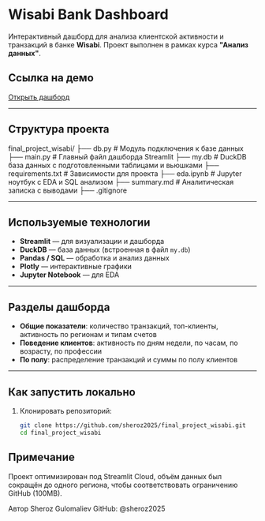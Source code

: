 # Wisabi Bank Dashboard

Интерактивный дашборд для анализа клиентской активности и транзакций в банке **Wisabi**. Проект выполнен в рамках курса **"Анализ данных"**.

##  Ссылка на демо
[Открыть дашборд](https://sheroz2025-final-project-wisabi-main-4zukil.streamlit.app/)

---

## Структура проекта

final_project_wisabi/ ├── db.py # Модуль подключения к базе данных ├── main.py # Главный файл дашборда Streamlit ├── my.db # DuckDB база данных с подготовленными таблицами и вьюшками ├── requirements.txt # Зависимости для проекта ├── eda.ipynb # Jupyter ноутбук с EDA и SQL анализом ├── summary.md # Аналитическая записка с выводами ├── .gitignore


---

## Используемые технологии

- **Streamlit** — для визуализации и дашборда  
- **DuckDB** — база данных (встроенная в файл `my.db`)  
- **Pandas / SQL** — обработка и анализ данных  
- **Plotly** — интерактивные графики  
- **Jupyter Notebook** — для EDA  

---

##  Разделы дашборда

- **Общие показатели**: количество транзакций, топ-клиенты, активность по регионам и типам счетов  
- **Поведение клиентов**: активность по дням недели, по часам, по возрасту, по профессии  
- **По полу**: распределение транзакций и суммы по полу клиентов  

---

## Как запустить локально

1. Клонировать репозиторий:
   ```bash
   git clone https://github.com/sheroz2025/final_project_wisabi.git
   cd final_project_wisabi


## Примечание
Проект оптимизирован под Streamlit Cloud, объём данных был сокращён до одного региона, чтобы соответствовать ограничению GitHub (100MB).

Автор
Sheroz Gulomaliev
GitHub: @sheroz2025
